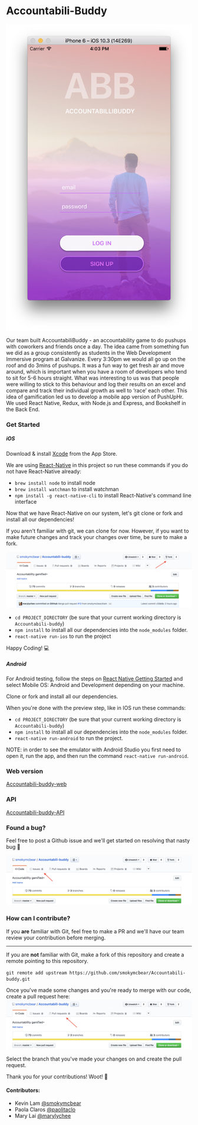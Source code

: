 # Accountabili-Buddy


![ABB](./assets/images/screenShot.png)

Our team built AccountabiliBuddy - an accountability game to do pushups with coworkers and friends once a day. The idea came from something fun we did as a group consistently as students in the Web Development Immersive program at Galvanize. Every 3:30pm we would all go up on the roof and do 3mins of pushups. It was a fun way to get fresh air and move around, which is important when you have a room of developers who tend to sit for 5-6 hours straight. What was interesting to us was that people were willing to stick to this behaviour and log their results on an excel and compare and track their individual growth as well to ‘race’ each other. This idea of gamification led us to develop a mobile app version of PushUpHr.
We used React Native, Redux, with Node.js and Express, and Bookshelf in the Back End.

### Get Started

##### iOS

Download & install [Xcode](https://itunes.apple.com/us/app/xcode/id497799835?mt=12) from the App Store.

We are using [React-Native](https://facebook.github.io/react-native/) in this project so run these commands if you do not have React-Native already:
  - `brew install node` to install node
  - `brew install watchman` to install watchman
  - `npm install -g react-native-cli` to install React-Native's command line interface

Now that we have React-Native on our system, let's git clone or fork and install all our dependencies!

If you aren't familiar with git, we can clone for now. However, if you want to make future changes and track your changes over time, be sure to make a fork.

![Git Fork](./assets/images/git_fork.png)

- `cd PROJECT_DIRECTORY` (be sure that your current working directory is `Accountabili-buddy`)
- `npm install` to install all our dependencies into the `node_modules` folder.
- `react-native run-ios` to run the project

Happy Coding! 💻


##### Android

For Android testing, follow the steps on [React Native Getting Started](https://facebook.github.io/react-native/docs/getting-started.html) and select Mobile OS: Android and Development depending on your machine.

Clone or fork and install all our dependencies.

When you're done with the preview step, like in IOS run these commands:
- `cd PROJECT_DIRECTORY` (be sure that your current working directory is `Accountabili-buddy`)
- `npm install` to install all our dependencies into the `node_modules` folder.
- `react-native run-android` to run the project.

NOTE: in order to see the emulator with Android Studio you first need to open it, run the app, and then run the command `react-native run-android`.


### Web version

[Accountabili-buddy-web](https://github.com/smokymcbear/accountabili-buddy-web)


### API

[Accountabili-buddy-API](https://github.com/smokymcbear/accountabili-buddy-api)


### Found a bug?

Feel free to post a Github issue and we'll get started on resolving that nasty bug 🐛

![Git issue](./assets/images/git_issue.png)

### How can I contribute?

If you __are__ familiar with Git, feel free to make a PR and we'll have our team review your contribution before merging.

---

If you are __not__ familiar with Git, make a fork of this repository and create a remote pointing to this repository.

`git remote add upstream https://github.com/smokymcbear/Accountabili-buddy.git`

Once you've made some changes and you're ready to merge with our code, create a pull request here:
![Git Pull Request](./assets/images/git_pull_request.png)

Select the branch that you've made your changes on and create the pull request.


Thank you for your contributions! Woot! 🎉

#### Contributors:

- Kevin Lam [@smokymcbear](https://github.com/smokymcbear)
- Paola Claros [@paolitaclo](https://github.com/paolitaclo)
- Mary Lai [@marylychee](https://github.com/marylychee)
